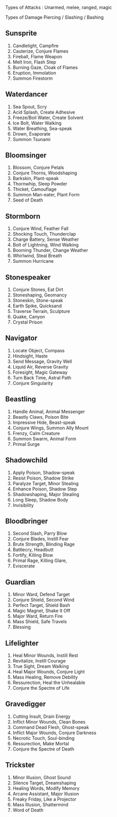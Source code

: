 Types of Attacks
: Unarmed, melee, ranged, magic

Types of Damage
Piercing / Slashing / Bashing

## Sunsprite
1. Candlelight, Campfire
2. Cauterize, Conjure Flames
3. Fireball, Flame Weapon
4. Melt Iron, Flash Step
5. Burning Gaze, Cloak of Flames
6. Eruption, Immolation
7. Summon Firestorm

## Waterdancer
1. Sea Spout, Scry
2. Acid Splash, Create Adhesive
3. Freeze/Boil Water, Create Solvent
4. Ice Bolt, Water Walking
5. Water Breathing, Sea-speak
6. Drown, Evaporate
7. Summon Tsunami

## Bloomsinger
1. Blossom, Conjure Petals
2. Conjure Thorns, Woodshaping
3. Barkskin, Plant-speak
4. Thornwhip, Sleep Powder
5. Thicket, Camouflage
6. Summon Man-eater, Plant Form
7. Seed of Death

## Stormborn
1. Conjure Wind, Feather Fall
2. Shocking Touch, Thunderclap
3. Charge Battery, Sense Weather
4. Bolt of Lightning, Wind Walking
5. Booming Thunder, Change Weather
6. Whirlwind, Steal Breath
7. Summon Hurricane

## Stonespeaker
1. Conjure Stones, Eat Dirt
2. Stoneshaping, Geomancy
3. Stoneskin, Stone-speak
4. Earth Spike, Quicksand
5. Traverse Terrain, Sculpture
6. Quake, Canyon
7. Crystal Prison

## Navigator
1. Locate Object, Compass
2. Hindsight, Haste
3. Send Message, Gravity Well
4. Liquid Air, Reverse Gravity
5. Foresight, Magic Gateway
6. Turn Back Time, Astral Path
7. Conjure Singularity

## Beastling
1. Handle Animal, Animal Messenger
2. Beastly Claws, Poison Bite
3. Impressive Hide, Beast-speak
4. Conjure Wings, Summon Ally Mount
5. Frenzy, Calm Creature
6. Summon Swarm, Animal Form
7. Primal Surge

## Shadowchild
1. Apply Poison, Shadow-speak
2. Resist Poison, Shadow Strike 
3. Paralyze Target, Minor Stealing
4. Enhance Poison, Shadow Step
5. Shadowshaping, Major Stealing
6. Long Sleep, Shadow Body
7. Invisibility

## Bloodbringer
1. Second Slash, Parry Blow
2. Conjure Blades, Instill Fear
3. Brute Strength, Blinding Rage
4. Battlecry, Headbutt
5. Fortify, Killing Blow
6. Primal Rage, Killing Glare,
7. Eviscerate 

## Guardian
1. Minor Ward, Defend Target
2. Conjure Shield, Second Wind
3. Perfect Target, Shield Bash
4. Magic Magnet, Shake It Off
5. Major Ward, Return Fire
6. Mass Shield, Safe Travels
7. Blessing

## Lifelighter
1. Heal Minor Wounds, Instill Rest
2. Revitalize, Instill Courage
3. True Sight, Dream Walking
4. Heal Major Wounds, Conjure Light
5. Mass Healing, Remove Debility
6. Ressurection, Heal the Unhealable
7. Conjure the Spectre of Life 

## Gravedigger
1. Cutting Insult, Drain Energy 
1. Inflict Minor Wounds, Clean Bones
2. Command Dead Flesh, Ghost-speak
3. Inflict Major Wounds, Conjure Darkness
4. Necrotic Touch, Soul-binding
5. Ressurection, Make Mortal 
7. Conjure the Spectre of Death

## Trickster
1. Minor Illusion, Ghost Sound 
2. Silence Target, Dreamshaping
3. Healing Words, Modify Memory
4. Arcane Assistant, Major Illusion
5. Freaky Friday, Like a Projector
6. Mass Illusion, Shattermind
7. Word of Death 
